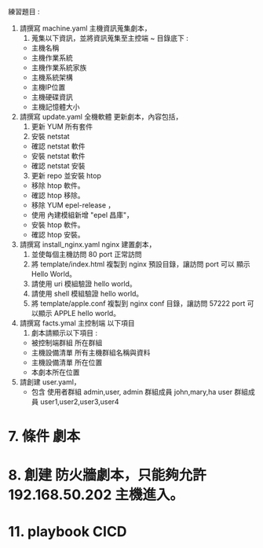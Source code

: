 練習題目 : 

1. 請撰寫 machine.yaml 主機資訊蒐集劇本，
   1. 蒐集以下資訊，並將資訊蒐集至主控端 ~ 目錄底下 :
   - 主機名稱
   - 主機作業系統
   - 主機作業系統家族
   - 主機系統架構
   - 主機IP位置
   - 主機硬碟資訊
   - 主機記憶體大小
2. 請撰寫 update.yaml 全機軟體 更新劇本，內容包括，
   1. 更新 YUM 所有套件
   2. 安裝 netstat 
   - 確認 netstat 軟件
   - 安裝 netstat 軟件
   - 確認 netstat 安裝
   3. 更新 repo 並安裝 htop 
   - 移除 htop 軟件。
   - 確認 htop 移除。
   - 移除 YUM epel-release ，
   - 使用 內建模組新增 "epel 昌庫"，
   - 安裝 htop 軟件。
   - 確認 htop 安裝。
3. 請撰寫 install_nginx.yaml nginx 建置劇本，
   1. 並使每個主機訪問 80 port 正常訪問
   2. 將 template/index.html 複製到 nginx 預設目錄，讓訪問 port 可以 顯示 Hello World。
   3. 請使用 uri 模組驗證 hello world。
   4. 請使用 shell 模組驗證 hello world。
   5. 將 template/apple.conf 複製到 nginx conf 目錄，讓訪問 57222 port 可以顯示 APPLE hello world。
4. 請撰寫 facts.ymal 主控制端 以下項目
   1. 劇本請顯示以下項目 : 
   - 被控制端群組 所在群組
   - 主機設備清單 所有主機群組名稱與資料
   - 主機設備清單 所在位置
   - 本劇本所在位置 
5. 請創建 user.yaml，
   - 包含 使用者群組 admin,user, 
     admin 群組成員 john,mary,ha 
     user 群組成員 user1,user2,user3,user4
# 7. 條件 劇本
# 8. 創建 防火牆劇本，只能夠允許 192.168.50.202 主機進入。
# 11. playbook CICD

